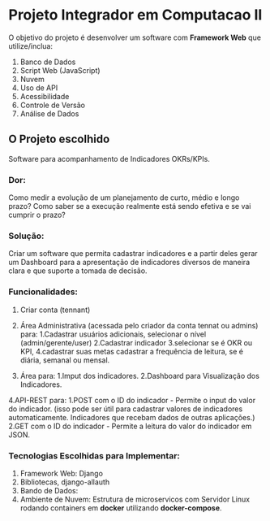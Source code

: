 # Projeto Integrador em Computacao II
O objetivo do projeto é desenvolver um software com **Framework Web** que utilize/inclua:
1. Banco de Dados
2. Script Web (JavaScript)
3. Nuvem
4. Uso de API
5. Acessibilidade
6. Controle de Versão
7. Análise de Dados


## O Projeto escolhido
Software para acompanhamento de Indicadores OKRs/KPIs.

### Dor:
Como medir a evolução de um planejamento de curto, médio e longo prazo? Como saber se a execução realmente está sendo efetiva e se vai cumprir o prazo?
### Solução:
Criar um software que permita cadastrar indicadores e a partir deles gerar um Dashboard para a apresentação de indicadores diversos de maneira clara e que suporte a tomada de decisão.

### Funcionalidades:
1. Criar conta (tennant)
2. Área Administrativa (acessada pelo criador da conta tennat ou admins) para:
   1.Cadastrar usuários adicionais, selecionar o nível (admin/gerente/user)
   2.Cadastrar indicador
   3.selecionar se é OKR ou KPI,
   4.cadastrar suas metas cadastrar a frequência de leitura, se é diária, semanal ou mensal.

3. Área para:
   1.Imput dos indicadores.
   2.Dashboard para Visualização dos Indicadores.

4.API-REST para:
   1.POST com o ID do indicador - Permite o input do valor do indicador. (isso pode ser útil para cadastrar valores de indicadores automaticamente. Indicadores que recebam dados de outras aplicações.)
   2.GET com o ID do indicador - Permite a leitura do valor do indicador em JSON.
   
### Tecnologias Escolhidas para Implementar:
1. Framework Web: Django
2. Bibliotecas, django-allauth
3. Bando de Dados: 
4. Ambiente de Nuvem: Estrutura de microservicos com Servidor Linux rodando containers em **docker** utilizando **docker-compose**.
